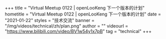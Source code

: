 +++
title = "Virtual Meetup 0122 | openLooKeng 下一个版本的计划"
hometitle = "Virtual Meetup 0122 | openLooKeng 下一个版本的计划"
date = "2021-01-22"
styles = "技术交流"
banner = "/img/videos/technical/zh/plan.png"
author = ""
videourl = "https://www.bilibili.com/video/BV1w54y1x7pB"
tag = "technical"
+++